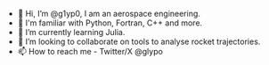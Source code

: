- 👋 Hi, I’m @g1yp0, I am an aerospace engineering.
- 📝 I'm familiar with Python, Fortran, C++ and more.
- 🌱 I’m currently learning Julia.
- 💞️ I’m looking to collaborate on tools to analyse rocket trajectories.
- 📫 How to reach me - Twitter/X @glypo

<!---
g1yp0/g1yp0 is a ✨ special ✨ repository because its `README.md` (this file) appears on your GitHub profile.
You can click the Preview link to take a look at your changes.
--->
